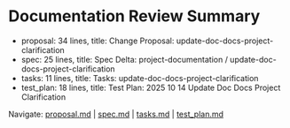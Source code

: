 # Documentation Review Summary

- proposal: 34 lines, title: Change Proposal: update-doc-docs-project-clarification
- spec: 25 lines, title: Spec Delta: project-documentation / update-doc-docs-project-clarification
- tasks: 11 lines, title: Tasks: update-doc-docs-project-clarification
- test_plan: 18 lines, title: Test Plan: 2025 10 14 Update Doc Docs Project Clarification

Navigate: [proposal.md](./proposal.md) | [spec.md](./spec.md) | [tasks.md](./tasks.md) | [test_plan.md](./test_plan.md)
